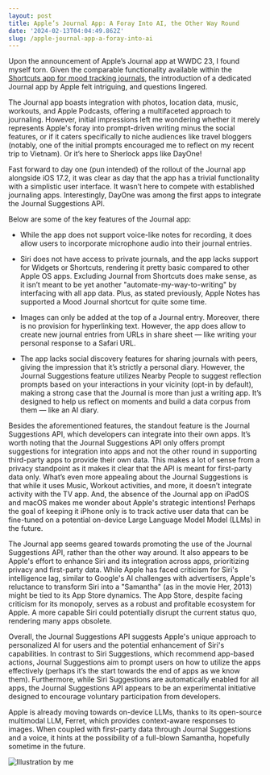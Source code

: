 ```yaml
---
layout: post
title: Apple’s Journal App: A Foray Into AI, the Other Way Round
date: '2024-02-13T04:04:49.862Z'
slug: /apple-journal-app-a-foray-into-ai
---
```


Upon the announcement of Apple’s Journal app at WWDC 23, I found myself torn. Given the comparable functionality available within the [Shortcuts app for mood tracking journals](https://hachyderm.io/@chughanupam/111572011312067429), the introduction of a dedicated Journal app by Apple felt intriguing, and questions lingered.

The Journal app boasts integration with photos, location data, music, workouts, and Apple Podcasts, offering a multifaceted approach to journaling. However, initial impressions left me wondering whether it merely represents Apple's foray into prompt-driven writing minus the social features, or if it caters specifically to niche audiences like travel bloggers (notably, one of the initial prompts encouraged me to reflect on my recent trip to Vietnam). Or it’s here to Sherlock apps like DayOne!

Fast forward to day one (pun intended) of the rollout of the Journal app alongside iOS 17.2, it was clear as day that the app has a trivial functionality with a simplistic user interface. It wasn’t here to compete with established journaling apps. Interestingly, DayOne was among the first apps to integrate the Journal Suggestions API.

Below are some of the key features of the Journal app:

- While the app does not support voice-like notes for recording, it does allow users to incorporate microphone audio into their journal entries.

- Siri does not have access to private journals, and the app lacks support for Widgets or Shortcuts, rendering it pretty basic compared to other Apple OS apps. Excluding Journal from Shortcuts does make sense, as it isn’t meant to be yet another "automate-my-way-to-writing" by interfacing with all app data. Plus, as stated previously, Apple Notes has supported a Mood Journal shortcut for quite some time.

- Images can only be added at the top of a Journal entry. Moreover, there is no provision for hyperlinking text. However, the app does allow to create new journal entries from URLs in share sheet — like writing your personal response to a Safari URL.

- The app lacks social discovery features for sharing journals with peers, giving the impression that it’s strictly a personal diary. However, the Journal Suggestions feature utilizes Nearby People to suggest reflection prompts based on your interactions in your vicinity (opt-in by default), making a strong case that the Journal is more than just a writing app. It’s designed to help us reflect on moments and build a data corpus from them — like an AI diary.

Besides the aforementioned features, the standout feature is the Journal Suggestions API, which developers can integrate into their own apps. It’s worth noting that the Journal Suggestions API only offers prompt suggestions for integration into apps and not the other round in supporting third-party apps to provide their own data. This makes a lot of sense from a privacy standpoint as it makes it clear that the API is meant for first-party data only. What’s even more appealing about the Journal Suggestions is that while it uses Music, Workout activities, and more, it doesn’t integrate activity with the TV app. And, the absence of the Journal app on iPadOS and macOS makes me wonder about Apple's strategic intentions! Perhaps the goal of keeping it iPhone only is to track active user data that can be fine-tuned on a potential on-device Large Language Model Model (LLMs) in the future.

The Journal app seems geared towards promoting the use of the Journal Suggestions API, rather than the other way around. It also appears to be Apple's effort to enhance Siri and its integration across apps, prioritizing privacy and first-party data. While Apple has faced criticism for Siri's intelligence lag, similar to Google's AI challenges with advertisers, Apple's reluctance to transform Siri into a "Samantha" (as in the movie Her, 2013) might be tied to its App Store dynamics. The App Store, despite facing criticism for its monopoly, serves as a robust and profitable ecosystem for Apple. A more capable Siri could potentially disrupt the current status quo, rendering many apps obsolete.

Overall, the Journal Suggestions API suggests Apple's unique approach to personalized AI for users and the potential enhancement of Siri's capabilities. In contrast to Siri Suggestions, which recommend app-based actions, Journal Suggestions aim to prompt users on how to utilize the apps effectively (perhaps it’s the start towards the end of apps as we know them). Furthermore, while Siri Suggestions are automatically enabled for all apps, the Journal Suggestions API appears to be an experimental initiative designed to encourage voluntary participation from developers.

Apple is already moving towards on-device LLMs, thanks to its open-source multimodal LLM, Ferret, which provides context-aware responses to images. When coupled with first-party data through Journal Suggestions and a voice, it hints at the possibility of a full-blown Samantha, hopefully sometime in the future.

![Illustration by me](/assets/illustrations/apple-journal-app-ai.png)